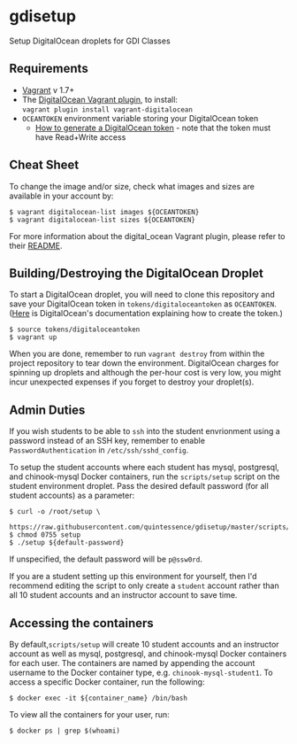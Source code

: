 # gdisetup
Setup DigitalOcean droplets for GDI Classes

## Requirements

* [Vagrant](https://www.vagrantup.com/docs/why-vagrant/) v 1.7+
* The [DigitalOcean Vagrant plugin](https://www.digitalocean.com/community/tutorials/how-to-use-digitalocean-as-your-provider-in-vagrant-on-an-ubuntu-12-10-vps), to install:<br />`vagrant plugin install vagrant-digitalocean`
* `OCEANTOKEN` environment variable storing your DigitalOcean token
  * [How to generate a DigitalOcean token](https://www.digitalocean.com/community/tutorials/how-to-use-the-digitalocean-api-v2) - note that the token must have Read+Write access

## Cheat Sheet

To change the image and/or size, check what images and sizes are available in your account by:

```
$ vagrant digitalocean-list images ${OCEANTOKEN}
$ vagrant digitalocean-list sizes ${OCEANTOKEN}
```

For more information about the digital_ocean Vagrant plugin, please refer to their [README](https://github.com/devopsgroup-io/vagrant-digitalocean).

## Building/Destroying the DigitalOcean Droplet

To start a DigitalOcean droplet, you will need to clone this repository and save your DigitalOcean token in `tokens/digitaloceantoken` as `OCEANTOKEN`. ([Here](https://www.digitalocean.com/community/tutorials/how-to-use-the-digitalocean-api-v2) is DigitalOcean's documentation explaining how to create the token.)

```
$ source tokens/digitaloceantoken
$ vagrant up
```

When you are done, remember to run `vagrant destroy` from within the project repository to tear down the environment. DigitalOcean charges for spinning up droplets and although the per-hour cost is very low, you might incur unexpected expenses if you forget to destroy your droplet(s).

## Admin Duties

If you wish students to be able to `ssh` into the student envrionment using a password instead of an SSH key, remember to enable `PasswordAuthentication` in `/etc/ssh/sshd_config`.

To setup the student accounts where each student has mysql, postgresql, and chinook-mysql Docker containers, run the `scripts/setup` script on the student environment droplet. Pass the desired default password (for all student accounts) as a parameter:

```
$ curl -o /root/setup \
  https://raw.githubusercontent.com/quintessence/gdisetup/master/scripts/setup
$ chmod 0755 setup
$ ./setup ${default-password}
```

If unspecified, the default password will be `p@ssw0rd`.

If you are a student setting up this environment for yourself, then I'd recommend editing the script to only create a `student` account rather than all 10 student accounts and an instructor account to save time.

## Accessing the containers

By default,`scripts/setup` will create 10 student accounts and an instructor account as well as mysql, postgresql, and chinook-mysql Docker containers for each user. The containers are named by appending the account username to the Docker container type, e.g. `chinook-mysql-student1`. To access a specific Docker container, run the following:

```
$ docker exec -it ${container_name} /bin/bash
```

To view all the containers for your user, run:

```
$ docker ps | grep $(whoami)
```
